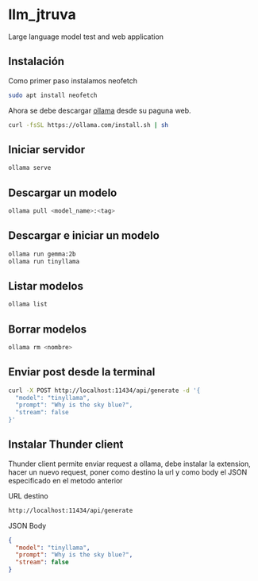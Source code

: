 # llm_jtruva
Large language model test and web application
## Instalación
Como primer paso instalamos neofetch
````bash
sudo apt install neofetch
````
Ahora se debe descargar [ollama](https://ollama.com/download/linux) desde su paguna web.

````bash
curl -fsSL https://ollama.com/install.sh | sh
````
## Iniciar servidor
````bash
ollama serve
````
## Descargar un modelo
````bash
ollama pull <model_name>:<tag>
````
## Descargar e iniciar un modelo
````bash
ollama run gemma:2b
ollama run tinyllama
````
## Listar modelos
````bash
ollama list
````
## Borrar modelos
````bash
ollama rm <nombre>
````
## Enviar post desde la terminal
````bash
curl -X POST http://localhost:11434/api/generate -d '{
  "model": "tinyllama",
  "prompt": "Why is the sky blue?",
  "stream": false
}'
````
## Instalar Thunder client
Thunder client permite enviar request a ollama, debe instalar la extension, hacer un nuevo request, poner como destino la url y como body el JSON especificado en el metodo anterior

URL destino
````bash
http://localhost:11434/api/generate
````
JSON Body
````json
{
  "model": "tinyllama",
  "prompt": "Why is the sky blue?",
  "stream": false
}
````

